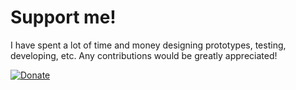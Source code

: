 
# Support me!

I have spent a lot of time and money designing prototypes, testing, developing, etc. Any contributions would be greatly appreciated!

[![Donate](https://img.shields.io/badge/Donate-PayPal-green.svg)](https://www.paypal.com/donate?business=N8D4SUZED96F6&no_recurring=0&item_name=Fund+my+open+source+keyboard+designs%21&currency_code=USD)
